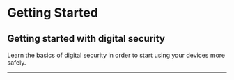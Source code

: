 # Getting Started

## Getting started with digital security

Learn the basics of digital security in order to start using your devices more safely.

***